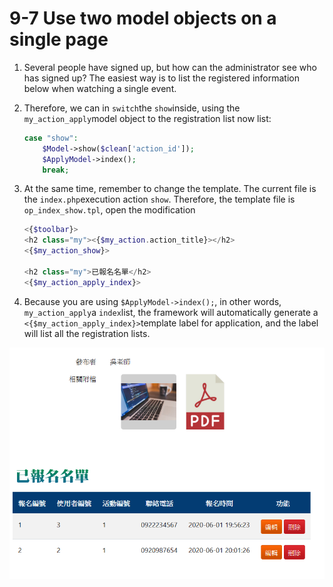 # 9-7 Use two model objects on a single page

1. Several people have signed up, but how can the administrator see who has signed up? The easiest way is to list the registered information below when watching a single event.
2. Therefore, we can in `switch`the `show`inside, using the `my_action_apply`model object to the registration list now list:

   ```php
   case "show":
       $Model->show($clean['action_id']);
       $ApplyModel->index();
       break;
   ```

3. At the same time, remember to change the template. The current file is the `index.php`execution action `show`. Therefore, the template file is `op_index_show.tpl`, open the modification

   ```php
   <{$toolbar}>
   <h2 class="my"><{$my_action.action_title}></h2>
   <{$my_action_show}>

   <h2 class="my">已報名名單</h2>
   <{$my_action_apply_index}>
   ```

4. Because you are using `$ApplyModel->index();`, in other words, `my_action_apply`a `index`list, the framework will automatically generate a `<{$my_action_apply_index}>`template label for application, and the label will list all the registration lists.

![](../.gitbook/assets/image%20%288%29.png)

